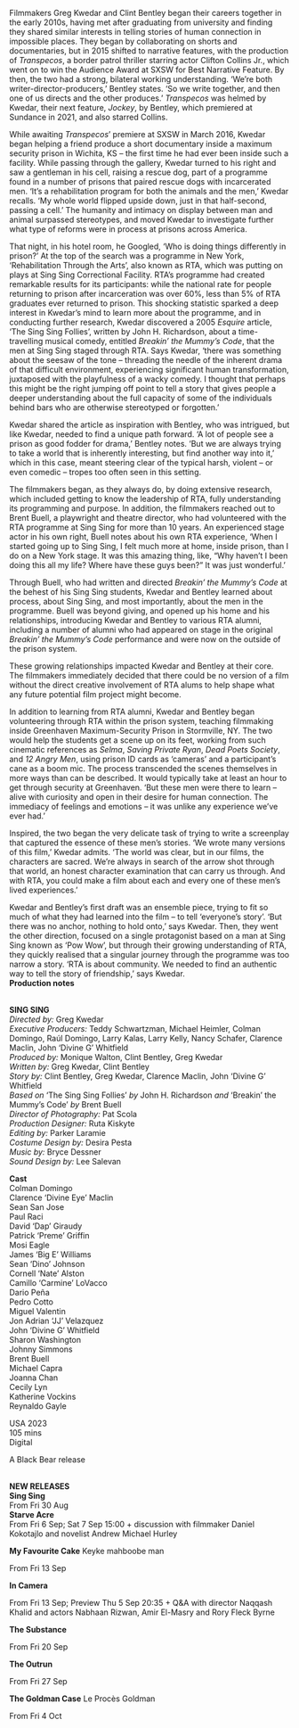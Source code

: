 
Filmmakers Greg Kwedar and Clint Bentley began their careers together in the early 2010s, having met after graduating from university and finding they shared similar interests in telling stories of human connection in impossible places. They began by collaborating on shorts and documentaries, but in 2015 shifted to narrative features, with the production of _Transpecos_, a border patrol thriller starring actor Clifton Collins Jr., which went on to win the Audience Award at SXSW for Best Narrative Feature. By then, the two had a strong, bilateral working understanding. ‘We’re both writer-director-producers,’ Bentley states. ‘So we write together, and then one of us directs and the other produces.’ _Transpecos_ was helmed by Kwedar, their next feature, _Jockey_, by Bentley, which premiered at Sundance in 2021, and also starred Collins.

While awaiting _Transpecos_’ premiere at SXSW in March 2016, Kwedar began helping a friend produce a short documentary inside a maximum security prison in Wichita, KS – the first time he had ever been inside such a facility. While passing through the gallery, Kwedar turned to his right and saw a gentleman in his cell, raising a rescue dog, part of a programme found in a number of prisons that paired rescue dogs with incarcerated men. ‘It’s a rehabilitation program for both the animals and the men,’ Kwedar recalls. ‘My whole world flipped upside down, just in that half-second, passing a cell.’ The humanity and intimacy on display between man and animal surpassed stereotypes, and moved Kwedar to investigate further what type of reforms were in process at prisons across America.

That night, in his hotel room, he Googled, ‘Who is doing things differently in prison?’ At the top of the search was a programme in New York, ‘Rehabilitation Through the Arts’, also known as RTA, which was putting on plays at Sing Sing Correctional Facility. RTA’s programme had created remarkable results for its participants: while the national rate for people returning to prison after incarceration was over 60%, less than 5% of RTA graduates ever returned to prison. This shocking statistic sparked a deep interest in Kwedar’s mind to learn more about the programme, and in conducting further research, Kwedar discovered a 2005 _Esquire_ article, ‘The Sing Sing Follies’, written by John H. Richardson, about a time-travelling musical comedy, entitled _Breakin’ the Mummy’s Code_, that the men at Sing Sing staged through RTA. Says Kwedar, ‘there was something about the seesaw of the tone – threading the needle of the inherent drama of that difficult environment, experiencing significant human transformation, juxtaposed with the playfulness of a wacky comedy. I thought that perhaps this might be the right jumping off point to tell a story that gives people a deeper understanding about the full capacity of some of the individuals behind bars who are otherwise stereotyped or forgotten.’

Kwedar shared the article as inspiration with Bentley, who was intrigued, but like Kwedar, needed to find a unique path forward. ‘A lot of people see a prison as good fodder for drama,’ Bentley notes. ‘But we are always trying to take a world that is inherently interesting, but find another way into it,’ which in this case, meant steering clear of the typical harsh, violent – or even comedic – tropes too often seen in this setting.

The filmmakers began, as they always do, by doing extensive research, which included getting to know the leadership of RTA, fully understanding its programming and purpose. In addition, the filmmakers reached out to Brent Buell, a playwright and theatre director, who had volunteered with the RTA programme at Sing Sing for more than 10 years. An experienced stage actor in his own right, Buell notes about his own RTA experience, ‘When I started going up to Sing Sing, I felt much more at home, inside prison, than I do on a New York stage. It was this amazing thing, like, “Why haven’t I been doing this all my life? Where have these guys been?” It was just wonderful.’

Through Buell, who had written and directed _Breakin’ the Mummy’s Code_ at the behest of his Sing Sing students, Kwedar and Bentley learned about process, about Sing Sing, and most importantly, about the men in the programme. Buell was beyond giving, and opened up his home and his relationships, introducing Kwedar and Bentley to various RTA alumni, including a number of alumni who had appeared on stage in the original _Breakin’ the Mummy’s Code_ performance and were now on the outside of the prison system.

These growing relationships impacted Kwedar and Bentley at their core. The filmmakers immediately decided that there could be no version of a film without the direct creative involvement of RTA alums to help shape what any future potential film project might become.

In addition to learning from RTA alumni, Kwedar and Bentley began volunteering through RTA within the prison system, teaching filmmaking inside Greenhaven Maximum-Security Prison in Stormville, NY. The two would help the students get a scene up on its feet, working from such cinematic references as _Selma_, _Saving Private Ryan_, _Dead Poets Society_, and _12 Angry Men_, using prison ID cards as ‘cameras’ and a participant’s cane as a boom mic. The process transcended the scenes themselves in more ways than can be described. It would typically take at least an hour to get through security at Greenhaven. ‘But these men were there to learn – alive with curiosity and open in their desire for human connection. The immediacy of feelings and emotions – it was unlike any experience we’ve ever had.’

Inspired, the two began the very delicate task of trying to write a screenplay that captured the essence of these men’s stories. ‘We wrote many versions of this film,’ Kwedar admits. ‘The world was clear, but in our films, the characters are sacred. We’re always in search of the arrow shot through that world, an honest character examination that can carry us through. And with RTA, you could make a film about each and every one of these men’s lived experiences.’

Kwedar and Bentley’s first draft was an ensemble piece, trying to fit so much of what they had learned into the film – to tell ‘everyone’s story’. ‘But there was no anchor, nothing to hold onto,’ says Kwedar. Then, they went the other direction, focused on a single protagonist based on a man at Sing Sing known as ‘Pow Wow’, but through their growing understanding of RTA, they quickly realised that a singular journey through the programme was too narrow a story. ‘RTA is about community. We needed to find an authentic way to tell the story of friendship,’ says Kwedar.  
**Production notes**
<br><br>

**SING SING**<br>
_Directed by:_ Greg Kwedar<br>
_Executive Producers:_ Teddy Schwartzman,  Michael Heimler, Colman Domingo, Raúl Domingo, Larry Kalas, Larry Kelly, Nancy Schafer,  Clarence Maclin, John ‘Divine G’ Whitfield<br>
_Produced by:_ Monique Walton, Clint Bentley,  Greg Kwedar<br>
_Written by:_ Greg Kwedar, Clint Bentley<br>
_Story by:_ Clint Bentley, Greg Kwedar,  Clarence Maclin, John ‘Divine G’ Whitfield<br>
_Based on_ ‘The Sing Sing Follies’ _by_ John H. Richardson _and_ ‘Breakin’ the Mummy’s Code’ _by_ Brent Buell<br>
_Director of Photography:_ Pat Scola<br>
_Production Designer:_ Ruta Kiskyte<br>
_Editing by:_ Parker Laramie<br>
_Costume Design by:_ Desira Pesta<br>
_Music by:_ Bryce Dessner<br>
_Sound Design by:_ Lee Salevan<br>

**Cast**<br>
Colman Domingo<br>
Clarence ‘Divine Eye’ Maclin<br>
Sean San Jose<br>
Paul Raci<br>
David ‘Dap’ Giraudy<br>
Patrick ‘Preme’ Griffin<br>
Mosi Eagle<br>
James ‘Big E’ Williams<br>
Sean ‘Dino’ Johnson<br>
Cornell ‘Nate’ Alston<br>
Camillo ‘Carmine’ LoVacco<br>
Dario Peña<br>
Pedro Cotto<br>
Miguel Valentin<br>
Jon Adrian ‘JJ’ Velazquez<br>
John ‘Divine G’ Whitfield<br>
Sharon Washington<br>
Johnny Simmons<br>
Brent Buell<br>
Michael Capra<br>
Joanna Chan<br>
Cecily Lyn<br>
Katherine Vockins<br>
Reynaldo Gayle<br>

USA 2023<br>
105 mins<br>
Digital<br>

A Black Bear release<br>
<br>

**NEW RELEASES**<br>
**Sing Sing**<br>
From Fri 30 Aug<br>
**Starve Acre**<br>
From Fri 6 Sep; Sat 7 Sep 15:00 + discussion with filmmaker Daniel Kokotajlo and novelist Andrew Michael Hurley<br>

**My Favourite Cake** Keyke mahboobe man<br>

From Fri 13 Sep<br>

**In Camera**<br>

From Fri 13 Sep; Preview Thu 5 Sep 20:35 + Q&A with director Naqqash Khalid and actors Nabhaan Rizwan, Amir El-Masry and Rory Fleck Byrne<br>

**The Substance**<br>

From Fri 20 Sep<br>

**The Outrun**<br>

From Fri 27 Sep<br>

**The Goldman Case** Le Procès Goldman<br>

From Fri 4 Oct<br>
<br><br>
<!--stackedit_data:
eyJoaXN0b3J5IjpbMTg4ODQ5MTgyMV19
-->